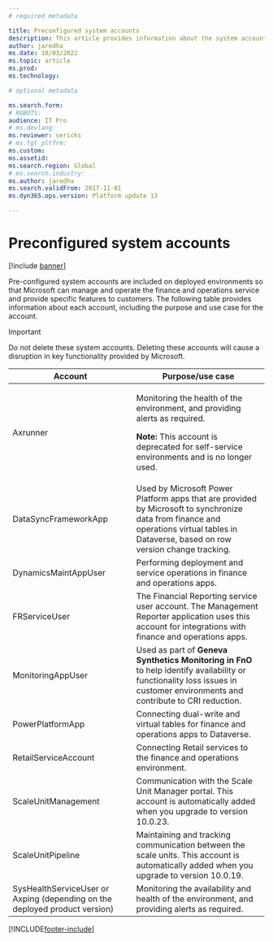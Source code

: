 ```yaml
---
# required metadata

title: Preconfigured system accounts
description: This article provides information about the system accounts that are pre-configured on your finance and operations environments.
author: jaredha
ms.date: 10/03/2022
ms.topic: article
ms.prod: 
ms.technology: 

# optional metadata

ms.search.form: 
# ROBOTS: 
audience: IT Pro
# ms.devlang: 
ms.reviewer: sericks
# ms.tgt_pltfrm: 
ms.custom: 
ms.assetid: 
ms.search.region: Global
# ms.search.industry: 
ms.author: jaredha
ms.search.validFrom: 2017-11-01
ms.dyn365.ops.version: Platform update 13

---
```


# Preconfigured system accounts

[!include [banner](../includes/banner.md)]

Pre-configured system accounts are included on deployed environments so that Microsoft can manage and operate the finance and operations service and provide specific features to customers. The following table provides information about each account, including the purpose and use case for the account.  

> [!IMPORTANT] 
> Do not delete these system accounts. Deleting these accounts will cause a disruption in key functionality provided by Microsoft.

| Account | Purpose/use case |
|---|---|
| Axrunner | <p>Monitoring the health of the environment, and providing alerts as required.</p><p>**Note:** This account is deprecated for self-service environments and is no longer used.</p> |
| DataSyncFrameworkApp | Used by Microsoft Power Platform apps that are provided by Microsoft to synchronize data from finance and operations virtual tables in Dataverse, based on row version change tracking. |
| DynamicsMaintAppUser | Performing deployment and service operations in finance and operations apps. |
| FRServiceUser | The Financial Reporting service user account. The Management Reporter application uses this account for integrations with finance and operations apps. |
| MonitoringAppUser | Used as part of **Geneva Synthetics Monitoring in FnO** to help identify availability or functionality loss issues in customer environments and contribute to CRI reduction. |
| PowerPlatformApp | Connecting dual-write and virtual tables for finance and operations apps to Dataverse. |
| RetailServiceAccount | Connecting Retail services to the finance and operations environment. |
| ScaleUnitManagement | Communication with the Scale Unit Manager portal. This account is automatically added when you upgrade to version 10.0.23. |
| ScaleUnitPipeline | Maintaining and tracking communication between the scale units. This account is automatically added when you upgrade to version 10.0.19. |
| SysHealthServiceUser or Axping (depending on the deployed product version) | Monitoring the availability and health of the environment, and providing alerts as required. |

[!INCLUDE[footer-include](../../../includes/footer-banner.md)]

